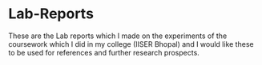 # Lab-Reports
These are the Lab reports which I made on the experiments of the coursework which I did in my college (IISER Bhopal) and I would like these to be used for references and further research prospects.
